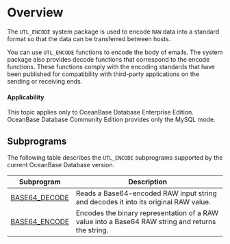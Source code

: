 Overview
==================================

The `UTL_ENCODE` system package is used to encode `RAW` data into a standard format so that the data can be transferred between hosts.

You can use `UTL_ENCODE` functions to encode the body of emails. The system package also provides decode functions that correspond to the encode functions. These functions comply with the encoding standards that have been published for compatibility with third-party applications on the sending or receiving ends.

  <main id="notice" >
    <h4>Applicability</h4>
    <p>This topic applies only to OceanBase Database Enterprise Edition. OceanBase Database Community Edition provides only the MySQL mode. </p>
  </main>

Subprograms
-------------------------------------

The following table describes the `UTL_ENCODE` subprograms supported by the current OceanBase Database version.


| Subprogram | Description |
|---------------|---------------------------------------------------------|
| [BASE64_DECODE](../26000.utl-encode-oracle/200.base64-decode-oracle.md) | Reads a Base64-encoded RAW input string and decodes it into its original RAW value.  |
| [BASE64_ENCODE](../26000.utl-encode-oracle/300.base64-encode-oracle.md) | Encodes the binary representation of a RAW value into a Base64 RAW string and returns the string. |


